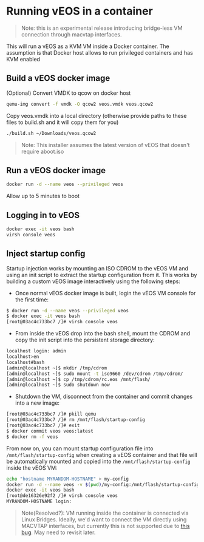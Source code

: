 # Running vEOS in a container

> Note: this is an experimental release introducing bridge-less VM connection through macvtap interfaces. 

This will run a vEOS as a KVM VM inside a Docker container. The assumption is that 
Docker host allows to run privileged containers and has KVM enabled

## Build a vEOS docker image 

(Optional) Convert VMDK to qcow on docker host

```bash
qemu-img convert -f vmdk -O qcow2 veos.vmdk veos.qcow2
```

Copy veos.vmdk into a local directory (otherwise provide paths to these files
to build.sh and it will copy them for you)

```bash
./build.sh ~/Downloads/veos.qcow2 
```

> Note: This installer assumes the latest version of vEOS that doesn't require aboot.iso

## Run a vEOS docker image

```bash
docker run -d --name veos --privileged veos
```

Allow up to 5 minutes to boot

## Logging in to vEOS

```bash
docker exec -it veos bash
virsh console veos
```

## Inject startup config

Startup injection works by mounting an ISO CDROM to the vEOS VM and using an init script to extract the startup configuration from it. This works by building a custom vEOS image interactively using the following steps:

* Once normal vEOS docker image is built, login the vEOS VM console for the first time:

```bash
$ docker run -d --name veos --privileged veos
$ docker exec -it veos bash
[root@03ac4c733bc7 /]# virsh console veos
```

* From inside the vEOS drop into the bash shell, mount the CDROM and copy the init script into the persistent storage directory:

```bash
localhost login: admin
localhost>en
localhost#bash
[admin@localhost ~]$ mkdir /tmp/cdrom 
[admin@localhost ~]$ sudo mount -t iso9660 /dev/cdrom /tmp/cdrom/
[admin@localhost ~]$ cp /tmp/cdrom/rc.eos /mnt/flash/
[admin@localhost ~]$ sudo shutdown now
```

* Shutdown the VM, disconnect from the container and commit changes into a new image:

```bash
[root@03ac4c733bc7 /]# pkill qemu
[root@03ac4c733bc7 /]# rm /mnt/flash/startup-config
[root@03ac4c733bc7 /]# exit
$ docker commit veos veos:latest
$ docker rm -f veos
```

From now on, you can mount startup configuration file  into `/mnt/flash/startup-config` when creating a vEOS container and that file will be automatically mounted and copied into the `/mnt/flash/startup-config` inside the vEOS VM:

```bash
echo "hostname MYRANDOM-HOSTNAME" > my-config
docker run -d --name veos -v $(pwd)/my-config:/mnt/flash/startup-config --privileged veos
docker exec -it veos bash
[root@de16326e92f2 /]# virsh console veos
MYRANDOM-HOSTNAME login:      
```

> Note(Resolved?): VM running inside the container is connected via Linux Bridges. Ideally, we'd want to connect the VM directly using MACVTAP interfaces, but currently this is not supported due to [this bug](https://bugs.launchpad.net/maas/+bug/1788952). May need to revisit later.